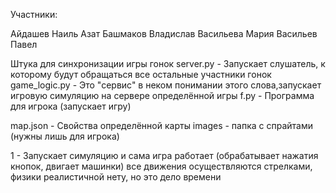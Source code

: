 Участники:

Айдашев Наиль
Азат
Башмаков Владислав
Васильева Мария
Васильев Павел


Штука для синхронизации игры гонок
server.py - Запускает слушатель, к которому будут обращаться все остальные участники гонок
game_logic.py - Это "сервис" в неком понимании этого слова,запускает игровую симуляцию на сервере определённой игры
f.py - Программа для игрока (запускает игру)

map.json - Свойства определённой карты
images - папка с спрайтами (нужны лишь для игрока)

1 - Запускает симуляцию и сама игра работает (обрабатывает нажатия кнопок, двигает машинки)
все движения осуществляются стрелками, физики реалистичной нету, но это дело времени
